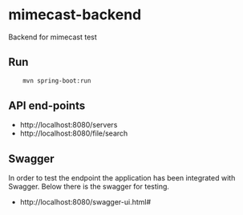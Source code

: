 # mimecast-backend
Backend for mimecast test

## Run

```sh
    mvn spring-boot:run
```

## API end-points

- http://localhost:8080/servers
- http://localhost:8080/file/search

## Swagger

In order to test the endpoint the application has been integrated with Swagger. Below there is the swagger for testing.

- http://localhost:8080/swagger-ui.html#
